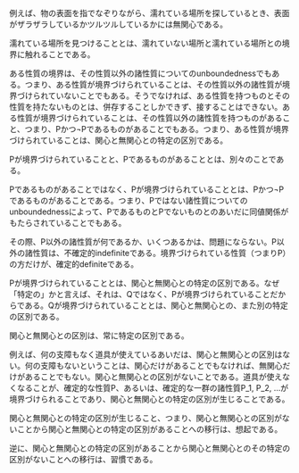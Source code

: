 例えば、物の表面を指でなぞりながら、濡れている場所を探しているとき、表面がザラザラしているかツルツルしているかには無関心である。

濡れている場所を見つけることとは、濡れていない場所と濡れている場所との境界に触れることである。

ある性質の境界は、その性質以外の諸性質についてのunboundednessでもある。つまり、ある性質が境界づけられていることは、その性質以外の諸性質が境界づけられていないことでもある。そうでなければ、ある性質を持つものとその性質を持たないものとは、併存することしかできず、接することはできない。ある性質が境界づけられていることは、その性質以外の諸性質を持つものがあること、つまり、Pかつ¬Pであるものがあることでもある。つまり、ある性質が境界づけられていることは、関心と無関心との特定の区別である。

Pが境界づけられていることと、Pであるものがあることとは、別々のことである。

Pであるものがあることではなく、Pが境界づけられていることとは、Pかつ¬Pであるものがあることである。つまり、Pではない諸性質についてのunboundednessによって、PであるものとPでないものとのあいだに同値関係がもたらされていることでもある。

その際、P以外の諸性質が何であるか、いくつあるかは、問題にならない。P以外の諸性質は、不確定的indefiniteである。境界づけられている性質（つまりP）の方だけが、確定的definiteである。

Pが境界づけられていることとは、関心と無関心との特定の区別である。なぜ「特定の」かと言えば、それは、Qではなく、Pが境界づけられていることだからである。Qが境界づけられていることとは、関心と無関心との、また別の特定の区別である。

関心と無関心との区別は、常に特定の区別である。

例えば、何の支障もなく道具が使えているあいだは、関心と無関心との区別はない。何の支障もないということは、関心だけがあることでもなければ、無関心だけがあることでもない。関心と無関心との区別がないことである。道具が使えなくなることが、確定的な性質P、あるいは、確定的な一群の諸性質P_1, P_2, ...が境界づけられることであり、関心と無関心との特定の区別が生じることである。

関心と無関心との特定の区別が生じること、つまり、関心と無関心との区別がないことから関心と無関心との特定の区別があることへの移行は、想起である。

逆に、関心と無関心との特定の区別があることから関心と無関心とのその特定の区別がないことへの移行は、習慣である。
